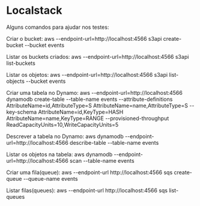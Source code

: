 # Localstack

Alguns comandos para ajudar nos testes:

Criar o bucket:
aws --endpoint-url=http://localhost:4566 s3api create-bucket --bucket events

Listar os buckets criados:
aws --endpoint-url=http://localhost:4566 s3api list-buckets

Listar os objetos:
aws --endpoint-url=http://localhost:4566 s3api list-objects --bucket events

Criar uma tabela no Dynamo:
aws --endpoint-url=http://localhost:4566 dynamodb create-table --table-name events --attribute-definitions AttributeName=id,AttributeType=S AttributeName=name,AttributeType=S --key-schema AttributeName=id,KeyType=HASH AttributeName=name,KeyType=RANGE --provisioned-throughput ReadCapacityUnits=10,WriteCapacityUnits=5

Descrever a tabela no Dynamo:
aws dynamodb --endpoint-url=http://localhost:4566 describe-table --table-name events

Listar os objetos na tabela:
aws dynamodb --endpoint-url=http://localhost:4566 scan --table-name events

Criar uma fila(queue):
aws --endpoint-url http://localhost:4566 sqs create-queue --queue-name events

Listar filas(queues):
aws --endpoint-url http://localhost:4566 sqs list-queues
